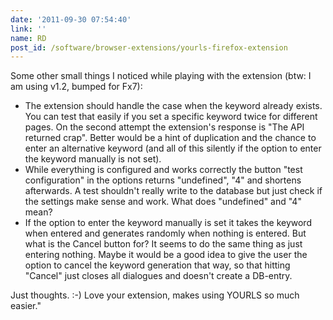 ```yaml
---
date: '2011-09-30 07:54:40'
link: ''
name: RD
post_id: /software/browser-extensions/yourls-firefox-extension
---
```


Some other small things I noticed while playing with the extension (btw: I am using v1.2, bumped for Fx7):


* The extension should handle the case when the keyword already exists. You can test that easily if you set a specific keyword twice for different pages. On the second attempt the extension's response is \"The API returned crap\". Better would be a hint of duplication and the chance to enter an alternative keyword (and all of this silently if the option to enter the keyword manually is not set).
* While everything is configured and works correctly the button \"test configuration\" in the options returns \"undefined\", \"4\" and shortens afterwards. A test shouldn't really write to the database but just check if the settings make sense and work. What does \"undefined\" and \"4\" mean?
* If the option to enter the keyword manually is set it takes the keyword when entered and generates randomly when nothing is entered. But what is the Cancel button for? It seems to do the same thing as just entering nothing. Maybe it would be a good idea to give the user the option to cancel the keyword generation that way, so that hitting \"Cancel\" just closes all dialogues and doesn't create a DB-entry.


Just thoughts. :-) Love your extension, makes using YOURLS so much easier."
